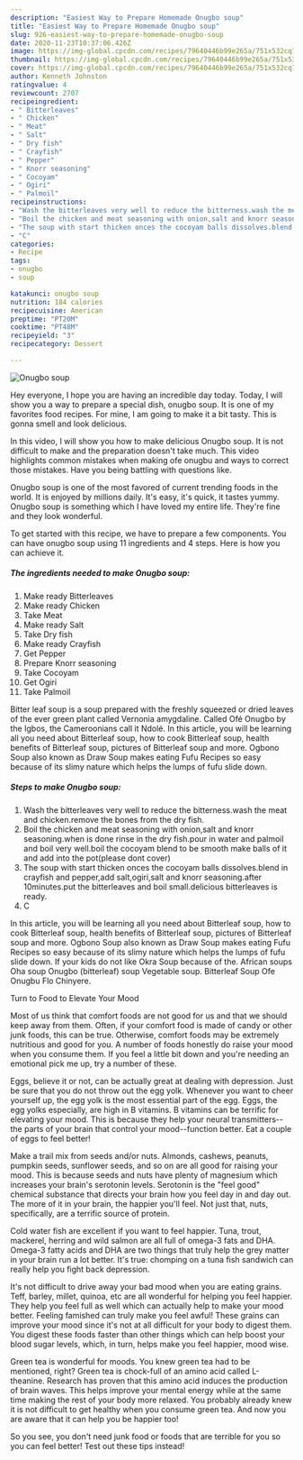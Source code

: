 ```yaml
---
description: "Easiest Way to Prepare Homemade Onugbo soup"
title: "Easiest Way to Prepare Homemade Onugbo soup"
slug: 926-easiest-way-to-prepare-homemade-onugbo-soup
date: 2020-11-23T10:37:06.426Z
image: https://img-global.cpcdn.com/recipes/79640446b99e265a/751x532cq70/onugbo-soup-recipe-main-photo.jpg
thumbnail: https://img-global.cpcdn.com/recipes/79640446b99e265a/751x532cq70/onugbo-soup-recipe-main-photo.jpg
cover: https://img-global.cpcdn.com/recipes/79640446b99e265a/751x532cq70/onugbo-soup-recipe-main-photo.jpg
author: Kenneth Johnston
ratingvalue: 4
reviewcount: 2707
recipeingredient:
- " Bitterleaves"
- " Chicken"
- " Meat"
- " Salt"
- " Dry fish"
- " Crayfish"
- " Pepper"
- " Knorr seasoning"
- " Cocoyam"
- " Ogiri"
- " Palmoil"
recipeinstructions:
- "Wash the bitterleaves very well to reduce the bitterness.wash the meat and chicken.remove the bones from the dry fish."
- "Boil the chicken and meat seasoning with onion,salt and knorr seasoning.when is done rinse in the dry fish.pour in water and palmoil and boil very well.boil the cocoyam blend to be smooth make balls of it and add into the pot(please dont cover)"
- "The soup with start thicken onces the cocoyam balls dissolves.blend in crayfish and pepper,add salt,ogiri,salt and knorr seasoning.after 10minutes.put the bitterleaves and boil small.delicious bitterleaves is ready."
- "C"
categories:
- Recipe
tags:
- onugbo
- soup

katakunci: onugbo soup 
nutrition: 184 calories
recipecuisine: American
preptime: "PT20M"
cooktime: "PT48M"
recipeyield: "3"
recipecategory: Dessert

---
```



![Onugbo soup](https://img-global.cpcdn.com/recipes/79640446b99e265a/751x532cq70/onugbo-soup-recipe-main-photo.jpg)

Hey everyone, I hope you are having an incredible day today. Today, I will show you a way to prepare a special dish, onugbo soup. It is one of my favorites food recipes. For mine, I am going to make it a bit tasty. This is gonna smell and look delicious.

In this video, I will show you how to make delicious Onugbo soup. It is not difficult to make and the preparation doesn&#39;t take much. This video highlights common mistakes when making ofe onugbu and ways to correct those mistakes. Have you being battling with questions like.

Onugbo soup is one of the most favored of current trending foods in the world. It is enjoyed by millions daily. It's easy, it's quick, it tastes yummy. Onugbo soup is something which I have loved my entire life. They're fine and they look wonderful.


To get started with this recipe, we have to prepare a few components. You can have onugbo soup using 11 ingredients and 4 steps. Here is how you can achieve it.

<!--inarticleads1-->

##### The ingredients needed to make Onugbo soup:

1. Make ready  Bitterleaves
1. Make ready  Chicken
1. Take  Meat
1. Make ready  Salt
1. Take  Dry fish
1. Make ready  Crayfish
1. Get  Pepper
1. Prepare  Knorr seasoning
1. Take  Cocoyam
1. Get  Ogiri
1. Take  Palmoil


Bitter leaf soup is a soup prepared with the freshly squeezed or dried leaves of the ever green plant called Vernonia amygdaline. Called Ofé Onugbo by the Igbos, the Cameroonians call it Ndolé. In this article, you will be learning all you need about Bitterleaf soup, how to cook Bitterleaf soup, health benefits of Bitterleaf soup, pictures of Bitterleaf soup and more. Ogbono Soup also known as Draw Soup makes eating Fufu Recipes so easy because of its slimy nature which helps the lumps of fufu slide down. 

<!--inarticleads2-->

##### Steps to make Onugbo soup:

1. Wash the bitterleaves very well to reduce the bitterness.wash the meat and chicken.remove the bones from the dry fish.
1. Boil the chicken and meat seasoning with onion,salt and knorr seasoning.when is done rinse in the dry fish.pour in water and palmoil and boil very well.boil the cocoyam blend to be smooth make balls of it and add into the pot(please dont cover)
1. The soup with start thicken onces the cocoyam balls dissolves.blend in crayfish and pepper,add salt,ogiri,salt and knorr seasoning.after 10minutes.put the bitterleaves and boil small.delicious bitterleaves is ready.
1. C


In this article, you will be learning all you need about Bitterleaf soup, how to cook Bitterleaf soup, health benefits of Bitterleaf soup, pictures of Bitterleaf soup and more. Ogbono Soup also known as Draw Soup makes eating Fufu Recipes so easy because of its slimy nature which helps the lumps of fufu slide down. If your kids do not like Okra Soup because of the. African soups Oha soup Onugbo (bitterleaf) soup Vegetable soup. Bitterleaf Soup Ofe Onugbu Flo Chinyere. 

Turn to Food to Elevate Your Mood


Most of us think that comfort foods are not good for us and that we should keep away from them. Often, if your comfort food is made of candy or other junk foods, this can be true. Otherwise, comfort foods may be extremely nutritious and good for you. A number of foods honestly do raise your mood when you consume them. If you feel a little bit down and you're needing an emotional pick me up, try a number of these.

Eggs, believe it or not, can be actually great at dealing with depression. Just be sure that you do not throw out the egg yolk. Whenever you want to cheer yourself up, the egg yolk is the most essential part of the egg. Eggs, the egg yolks especially, are high in B vitamins. B vitamins can be terrific for elevating your mood. This is because they help your neural transmitters--the parts of your brain that control your mood--function better. Eat a couple of eggs to feel better!

Make a trail mix from seeds and/or nuts. Almonds, cashews, peanuts, pumpkin seeds, sunflower seeds, and so on are all good for raising your mood. This is because seeds and nuts have plenty of magnesium which increases your brain's serotonin levels. Serotonin is the "feel good" chemical substance that directs your brain how you feel day in and day out. The more of it in your brain, the happier you'll feel. Not just that, nuts, specifically, are a terrific source of protein.

Cold water fish are excellent if you want to feel happier. Tuna, trout, mackerel, herring and wild salmon are all full of omega-3 fats and DHA. Omega-3 fatty acids and DHA are two things that truly help the grey matter in your brain run a lot better. It's true: chomping on a tuna fish sandwich can really help you fight back depression. 

It's not difficult to drive away your bad mood when you are eating grains. Teff, barley, millet, quinoa, etc are all wonderful for helping you feel happier. They help you feel full as well which can actually help to make your mood better. Feeling famished can truly make you feel awful! These grains can improve your mood since it's not at all difficult for your body to digest them. You digest these foods faster than other things which can help boost your blood sugar levels, which, in turn, helps make you feel happier, mood wise.

Green tea is wonderful for moods. You knew green tea had to be mentioned, right? Green tea is chock-full of an amino acid called L-theanine. Research has proven that this amino acid induces the production of brain waves. This helps improve your mental energy while at the same time making the rest of your body more relaxed. You probably already knew it is not difficult to get healthy when you consume green tea. And now you are aware that it can help you be happier too!

So you see, you don't need junk food or foods that are terrible for you so you can feel better! Test out  these tips  instead!

